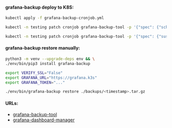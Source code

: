 #### grafana-backup deploy to K8S:
```bash
kubectl apply -f grafana-backup-cronjob.yml
```
```bash
kubectl -n testing patch cronjob grafana-backup-tool -p '{"spec": {"schedule": "*/30 * * * *"}}'
```
```bash
kubectl -n testing patch cronjob grafana-backup-tool -p '{"spec": {"suspend": true}}'
```

#### grafana-backup restore manually:
```bash
python3 -m venv --upgrade-deps env && \
./env/bin/pip3 install grafana-backup
```
```bash
export VERIFY_SSL="False"
export GRAFANA_URL="https://grafana.k3s"
export GRAFANA_TOKEN="..."
```
```bash
./env/bin/grafana-backup restore ./backups/<timestamp>.tar.gz
```

#### URLs:
- [grafana-backup-tool](https://github.com/ysde/grafana-backup-tool)
- [grafana-dashboard-manager](https://github.com/esnet/gdg)
